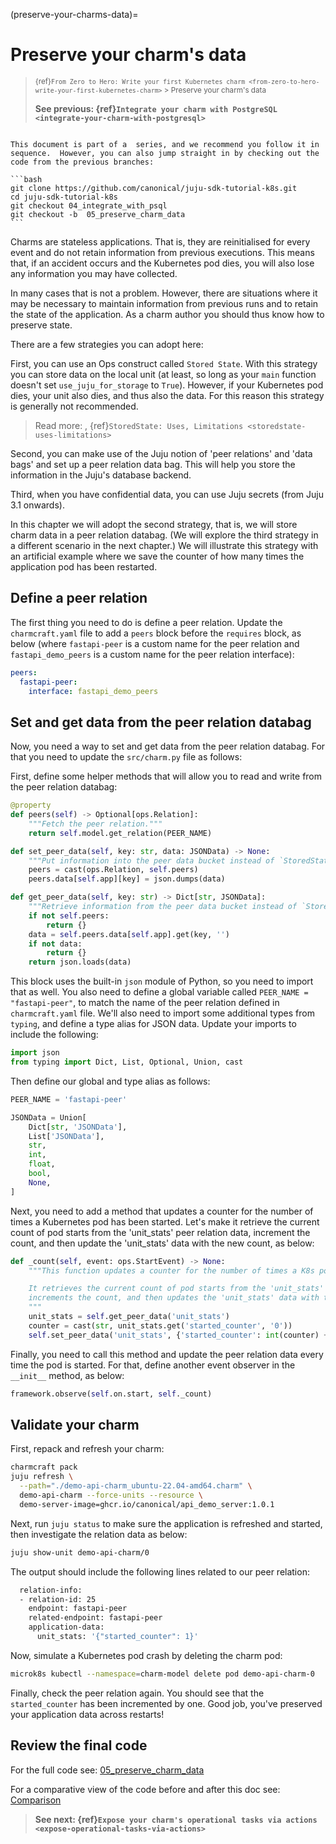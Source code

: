 (preserve-your-charms-data)=
# Preserve your charm's data

> <small> {ref}`From Zero to Hero: Write your first Kubernetes charm <from-zero-to-hero-write-your-first-kubernetes-charm>` > Preserve your charm's data </small>
>
> **See previous: {ref}`Integrate your charm with PostgreSQL <integrate-your-charm-with-postgresql>`** 


````{important}

This document is part of a  series, and we recommend you follow it in sequence.  However, you can also jump straight in by checking out the code from the previous branches:

```bash
git clone https://github.com/canonical/juju-sdk-tutorial-k8s.git
cd juju-sdk-tutorial-k8s
git checkout 04_integrate_with_psql
git checkout -b  05_preserve_charm_data
```

````


Charms are stateless applications. That is, they are reinitialised for every event and do not retain information from previous executions. This means that, if an accident occurs and the Kubernetes pod dies, you will also lose any information you may have collected. 

In many cases that is not a problem. However, there are situations where it may be necessary to maintain information from previous runs and to retain the state of the application. As a charm author you should thus know how to preserve state.

There are a  few strategies you can adopt here:

First, you can use an Ops construct called `Stored State`. With this strategy you can store data on the local unit (at least, so long as your `main` function doesn't set `use_juju_for_storage` to `True`). However, if your Kubernetes pod dies, your unit also dies, and thus also the data. For this reason this strategy is generally not recommended.

> Read more: [](ops.StoredState), {ref}`StoredState: Uses, Limitations <storedstate-uses-limitations>`

Second, you can make use of the Juju notion of 'peer relations'  and 'data bags'  and set up a peer relation data bag. This will help you store the information in the Juju's database backend. 


<!-- UPDATE LINKS
> Read more: [Peer relations](https://juju.is/docs/juju/relation#heading--peer)
-->

Third, when you have confidential data, you can use Juju secrets (from Juju 3.1 onwards).

<!-- UPDATE LINKS
> Read more: [Juju | Secret](https://juju.is/docs/juju/secret)
-->


In this chapter we will adopt the second strategy, that is, we will store charm data in a peer relation databag. (We will explore the third strategy in a different scenario in the next chapter.)  We will illustrate this strategy with an artificial example where we save the counter of how many times the application pod has been restarted.

## Define a peer relation

The first thing you need to do is define a peer relation. Update the `charmcraft.yaml` file to add a `peers` block before the `requires` block, as below (where `fastapi-peer` is a custom name for the peer relation and `fastapi_demo_peers` is a custom name for the peer relation interface): 

```yaml
peers:
  fastapi-peer:
    interface: fastapi_demo_peers
```

<!-- UPDATE LINKS
> Read more: [File ‘charmcraft.yaml`]()
-->

## Set and get data from the peer relation databag

Now, you need a way to set and get data from the peer relation databag. For that you need to update the `src/charm.py` file as follows:

First, define some helper methods that will allow you to read and write from the peer relation databag:

```python
@property
def peers(self) -> Optional[ops.Relation]:
    """Fetch the peer relation."""
    return self.model.get_relation(PEER_NAME)

def set_peer_data(self, key: str, data: JSONData) -> None:
    """Put information into the peer data bucket instead of `StoredState`."""
    peers = cast(ops.Relation, self.peers)
    peers.data[self.app][key] = json.dumps(data)

def get_peer_data(self, key: str) -> Dict[str, JSONData]:
    """Retrieve information from the peer data bucket instead of `StoredState`."""
    if not self.peers:
        return {}
    data = self.peers.data[self.app].get(key, '')
    if not data:
        return {}
    return json.loads(data)
```

This block uses the built-in `json` module of Python, so you need to import that as well. You also need to define a global variable called `PEER_NAME = "fastapi-peer"`, to match the name of the peer relation defined in `charmcraft.yaml` file. We'll also need to import some additional types from `typing`, and define a type alias for JSON data. Update your imports to include the following:

```python
import json
from typing import Dict, List, Optional, Union, cast
```
Then define our global and type alias as follows:

```python
PEER_NAME = 'fastapi-peer'

JSONData = Union[
    Dict[str, 'JSONData'],
    List['JSONData'],
    str,
    int,
    float,
    bool,
    None,
]
```

Next, you need to add a method that updates a counter for the number of times a Kubernetes pod has been started. Let's make it retrieve the current count of pod starts from the 'unit_stats' peer relation data, increment the count, and then update the 'unit_stats' data with the new count, as below:

```python
def _count(self, event: ops.StartEvent) -> None:
    """This function updates a counter for the number of times a K8s pod has been started.

    It retrieves the current count of pod starts from the 'unit_stats' peer relation data,
    increments the count, and then updates the 'unit_stats' data with the new count.
    """
    unit_stats = self.get_peer_data('unit_stats')
    counter = cast(str, unit_stats.get('started_counter', '0'))
    self.set_peer_data('unit_stats', {'started_counter': int(counter) + 1})
```

Finally, you need to call this method and update the peer relation data every time the pod is started. For that, define another event observer in the `__init__` method, as below:

```python
framework.observe(self.on.start, self._count)
```

## Validate your charm

First, repack and refresh your charm:

```bash
charmcraft pack
juju refresh \
  --path="./demo-api-charm_ubuntu-22.04-amd64.charm" \
  demo-api-charm --force-units --resource \
  demo-server-image=ghcr.io/canonical/api_demo_server:1.0.1
```


Next, run `juju status` to make sure the application is refreshed and started, then investigate the relation data as below:

```bash
juju show-unit demo-api-charm/0
```

The output should include the following lines related to our peer relation:

```bash
  relation-info:
  - relation-id: 25
    endpoint: fastapi-peer
    related-endpoint: fastapi-peer
    application-data:
      unit_stats: '{"started_counter": 1}'
```

Now, simulate a Kubernetes pod crash by deleting the charm pod:

```bash
microk8s kubectl --namespace=charm-model delete pod demo-api-charm-0
```

Finally, check the peer relation again. You should see that the `started_counter` has been incremented by one. Good job, you've preserved your application data across restarts!

## Review the final code


For the full code see: [05_preserve_charm_data](https://github.com/canonical/juju-sdk-tutorial-k8s/tree/05_preserve_charm_data)

For a comparative view of the code before and after this doc see: [Comparison](https://github.com/canonical/juju-sdk-tutorial-k8s/compare/04_integrate_with_psql...05_preserve_charm_data)


> **See next: {ref}`Expose your charm's operational tasks via actions <expose-operational-tasks-via-actions>`**

